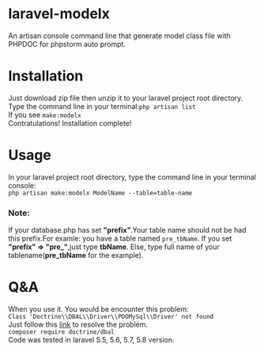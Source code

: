 # laravel-modelx
An artisan console command line that generate model class file with PHPDOC for phpstorm auto prompt. <br>

<h1>Installation</h1>
Just download zip file then unzip it to your laravel project root directory.<br>
Type the command line in your terminal:<code>php artisan list</code><br>
If you see <code>make:modelx</code><br>
Contratulations! Installation complete!

<h1>Usage</h1>
In your laravel project root directory, type the command line in your terminal console:<br>
<code>php artisan make:modelx ModelName --table=table-name</code><br>
<h3>Note:</h3> If your database.php has set <b>"prefix"</b>.Your table name should not be had this prefix.For examle: you have a table named <code>pre_tbName</code>. If you set <b>"prefix" => "pre_"</b>,just type <b>tbName</b>. Else, type full name of your tablename(<b>pre_tbName</b> for the example).

<h1>Q&A</h1>
When you use it. You would be encounter this problem:<br>
<code>Class 'Doctrine\\DBAL\\Driver\\PDOMySql\\Driver' not found</code><br>
Just follow this <a href="https://stackoverflow.com/questions/33817983/artisan-migration-error-class-doctrine-dbal-driver-pdomysql-driver-not-fo">link</a> to resolve the problem.<br>
<code>composer require doctrine/dbal</code><br>
Code was tested in laravel 5.5, 5.6, 5.7, 5.8 version.
